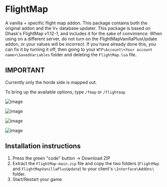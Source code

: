 # FlightMap
A vanilla + specific flight map addon.
This package contains both the original addon and the V+ database updater. This package is based on Dhask's FlightMap v1.12-1, and includes it for the sake of convinience. When using on a different server, do not turn on the FlightMapVanillaPlusUpdate addon, or your values will be incorrect. If you have already done this, you can fix it by turning it off, then going to your `WTF\Account\<Your account name>\SavedVariables` folder and deleting the `FlightMap.lua` file.

## IMPORTANT
Currently only the horde side is mapped out.

To bring up the available options, type `/fmap` or `/flightmap`

![image](https://user-images.githubusercontent.com/1638449/214933907-a1c65bfb-6850-41e8-a81e-c1632c5626fa.png)

![image](https://user-images.githubusercontent.com/1638449/214931190-3753a038-3627-4799-966c-1b88fd2532af.png)

![image](https://user-images.githubusercontent.com/1638449/214931008-b15269f4-a039-4cf0-a4a3-76d156fdabc6.png)

![image](https://user-images.githubusercontent.com/1638449/214930876-e30c834e-34d3-4e5e-b2bf-695e3892ec81.png)


## Installation instructions
1. Press the green "code" button -> Download ZIP
2. Extract the `FlightMap-main.zip` file and copy the two folders (`FlightMap` and `FlightMapVanillaPlusUpdate`) to your client's `\Interface\AddOns\` folder.
3. Start/Restart your game

